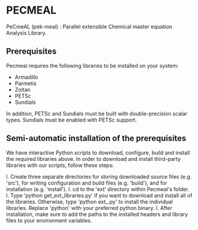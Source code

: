 # PECMEAL

PeCmeAL (pek-meal) : Parallel extensible Chemical master equation Analysis Library.

## Prerequisites

Pecmeal requires the following libraries to be installed on your system:

* Armadillo
* Parmetis
* Zoltan
* PETSc
* Sundials

In addition, PETSc and Sundials must be built with double-precision scalar types. Sundials must be enabled with PETSc support.

## Semi-automatic installation of the prerequisites

We have interactive Python scripts to download, configure, build and install the required libraries above. In order to download and install third-party libraries with our scripts, follow these steps:

l. Create three separate directories for storing downloaded source files (e.g. 'src'), for writing configuration and build files (e.g. 'build'), and for installation (e.g. 'install').
l. cd to the 'ext' directory within Pecmeal's folder.
l. Type 'python get_ext_libraries.py' if you want to download and install all of the libraries. Otherwise, type 'python ext_<library>.py' to install the individual libraries. Replace 'python' with your preferred python binary.
l. After installation, make sure to add the paths to the installed headers and library files to your environment variables.
